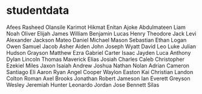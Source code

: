 # studentdata
Afees
Rasheed
Olansile
Karimot
Hikmat
Enitan
Ajoke
Abdulmateen
Liam
Noah
Oliver
Elijah
James
William
Benjamin
Lucas
Henry
Theodore
Jack
Levi
Alexander
Jackson
Mateo
Daniel
Michael
Mason
Sebastian
Ethan
Logan
Owen
Samuel
Jacob
Asher
Aiden
John
Joseph
Wyatt
David
Leo
Luke
Julian
Hudson
Grayson
Matthew
Ezra
Gabriel
Carter
Isaac
Jayden
Luca
Anthony
Dylan
Lincoln
Thomas
Maverick
Elias
Josiah
Charles
Caleb
Christopher
Ezekiel
Miles
Jaxon
Isaiah
Andrew
Joshua
Nathan
Nolan
Adrian
Cameron
Santiago
Eli
Aaron
Ryan
Angel
Cooper
Waylon
Easton
Kai
Christian
Landon
Colton
Roman
Axel
Brooks
Jonathan
Robert
Jameson
Ian
Everett
Greyson
Wesley
Jeremiah
Hunter
Leonardo
Jordan
Jose
Bennett
Silas
